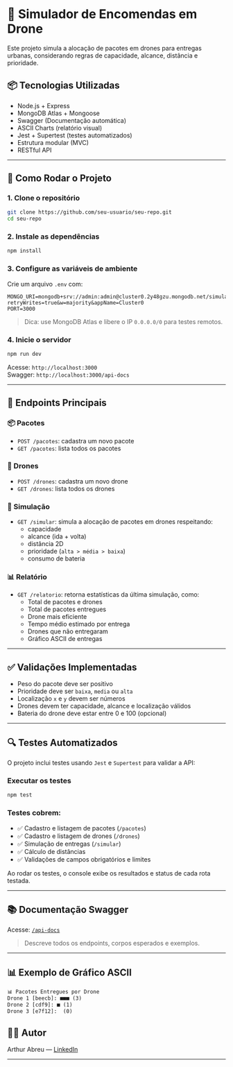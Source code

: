 
# 🚁 Simulador de Encomendas em Drone

Este projeto simula a alocação de pacotes em drones para entregas urbanas, considerando regras de capacidade, alcance, distância e prioridade.

## 📦 Tecnologias Utilizadas

- Node.js + Express
- MongoDB Atlas + Mongoose
- Swagger (Documentação automática)
- ASCII Charts (relatório visual)
- Jest + Supertest (testes automatizados)
- Estrutura modular (MVC)
- RESTful API

---

## 🚀 Como Rodar o Projeto

### 1. Clone o repositório

```bash
git clone https://github.com/seu-usuario/seu-repo.git
cd seu-repo
```

### 2. Instale as dependências

```bash
npm install
```

### 3. Configure as variáveis de ambiente

Crie um arquivo `.env` com:

```
MONGO_URI=mongodb+srv://admin:admin@cluster0.2y48gzu.mongodb.net/simulador?retryWrites=true&w=majority&appName=Cluster0  
PORT=3000
```

> Dica: use MongoDB Atlas e libere o IP `0.0.0.0/0` para testes remotos.

### 4. Inicie o servidor

```bash
npm run dev
```

Acesse: `http://localhost:3000`  
Swagger: `http://localhost:3000/api-docs`

---

## 🧪 Endpoints Principais

### 📦 Pacotes

- `POST /pacotes`: cadastra um novo pacote
- `GET /pacotes`: lista todos os pacotes

### 🚁 Drones

- `POST /drones`: cadastra um novo drone
- `GET /drones`: lista todos os drones

### 🧠 Simulação

- `GET /simular`: simula a alocação de pacotes em drones respeitando:
  - capacidade
  - alcance (ida + volta)
  - distância 2D
  - prioridade (`alta > média > baixa`)
  - consumo de bateria

### 📊 Relatório

- `GET /relatorio`: retorna estatísticas da última simulação, como:
  - Total de pacotes e drones
  - Total de pacotes entregues
  - Drone mais eficiente
  - Tempo médio estimado por entrega
  - Drones que não entregaram
  - Gráfico ASCII de entregas

---

## ✅ Validações Implementadas

- Peso do pacote deve ser positivo
- Prioridade deve ser `baixa`, `media` ou `alta`
- Localização `x` e `y` devem ser números
- Drones devem ter capacidade, alcance e localização válidos
- Bateria do drone deve estar entre 0 e 100 (opcional)

---

## 🔍 Testes Automatizados

O projeto inclui testes usando `Jest` e `Supertest` para validar a API:

### Executar os testes

```bash
npm test
```

### Testes cobrem:

- ✅ Cadastro e listagem de pacotes (`/pacotes`)
- ✅ Cadastro e listagem de drones (`/drones`)
- ✅ Simulação de entregas (`/simular`)
- ✅ Cálculo de distâncias
- ✅ Validações de campos obrigatórios e limites

Ao rodar os testes, o console exibe os resultados e status de cada rota testada.

---

## 📚 Documentação Swagger

Acesse: [`/api-docs`](http://localhost:3000/api-docs)

> Descreve todos os endpoints, corpos esperados e exemplos.

---

## 📊 Exemplo de Gráfico ASCII

```txt
📊 Pacotes Entregues por Drone
Drone 1 [beecb]: ■■■ (3)
Drone 2 [cdf9]: ■ (1)
Drone 3 [e7f12]:  (0)
```

## 👨‍💻 Autor

Arthur Abreu — [LinkedIn](https://www.linkedin.com/in/arthur-abreu03/) 

---
